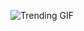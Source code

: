 ![Trending GIF](https://media2.giphy.com/media/rplvK3z0IzLqBxVJWk/giphy.gif?cid=8bb217728ejja09ae65ejjd8jxr5t8r6iw392qpsle3pkk7u&ep=v1_gifs_search&rid=giphy.gif&ct=g)
